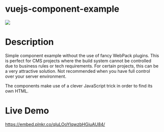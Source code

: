 # vuejs-component-example

<img src="https://cloud.githubusercontent.com/assets/623790/16164114/de9ca4be-34aa-11e6-9f3c-6712f81fc8a7.png">

# Description
Simple component example without the use of fancy WebPack plugins. This is perfect for CMS projects where the build system cannot be controlled due to business rules or tech requirements. For certain projects, this can be a very attractive solution. Not recommended when you have full control over your server environment.

The components make use of a clever JavaScript trick in order to find its own HTML.

# Live Demo

https://embed.plnkr.co/qluLOoYIqwzbHGiuAU84/
